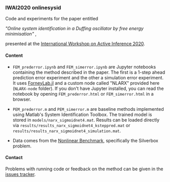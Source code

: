 ### IWAI2020 onlinesysid

Code and experiments for the paper entitled

_"Online system identification in a Duffing oscillator by free energy minimisation"_ ,

presented at the [International Workshop on Active Inference 2020](https://iwaiworkshop.github.io/).

#### Content

- `FEM_prederror.ipynb` and `FEM_simerror.ipynb` are Jupyter notebooks containing the method described in the paper. The first is a 1-step ahead prediction error experiment and the other a simulation error experiment. It uses [ForneyLab.jl](https://github.com/biaslab/ForneyLab.jl) and a custom node called "NLARX" provided here (`NLARX-node` folder). If you don't have Jupyter installed, you can read the notebook by opening `FEM_prederror.html` or `FEM_simerror.html` in a browser.

- `PEM_prederror.m` and `PEM_simerror.m` are baseline methods implemented using Matlab's System Identification Toolbox. The trained model is stored in `models/narx_sigmoidnet4.mat`. Results can be loaded directly via `results/results_narx_sigmoidnet4_ksteppred.mat` or `results/results_narx_sigmoidnet4_simulation.mat`.

- Data comes from the [Nonlinear Benchmark](http://nonlinearbenchmark.org/), specifically the Silverbox problem.

#### Contact

Problems with running code or feedback on the method can be given in the [issues tracker](https://github.com/biaslab/IWAI2020-onlinesysid/issues).
